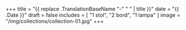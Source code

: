 +++
title = "{{ replace .TranslationBaseName "-" " " | title }}"
date = "{{ .Date }}"
draft = false
includes = [
  "1 stol",
  "2 bord",
  "1 lampa"
]
image = "/img/collections/collection-01.jpg"
+++
